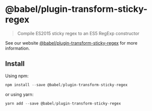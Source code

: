 # @babel/plugin-transform-sticky-regex

> Compile ES2015 sticky regex to an ES5 RegExp constructor

See our website [@babel/plugin-transform-sticky-regex](https://new.babeljs.io/docs/en/next/babel-plugin-transform-sticky-regex.html) for more information.

## Install

Using npm:

```js
npm install --save @babel/plugin-transform-sticky-regex
```

or using yarn:

```js
yarn add --save @babel/plugin-transform-sticky-regex
```
